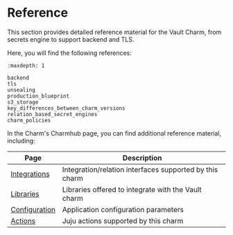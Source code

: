 # Reference

This section provides detailed reference material for the Vault Charm, from secrets engine to support backend and TLS.

Here, you will find the following references:


```{toctree}
:maxdepth: 1

backend
tls
unsealing
production_blueprint
s3_storage
key_differences_between_charm_versions
relation_based_secret_engines
charm_policies
```

In the Charm's Charmhub page, you can find additional reference material, including:

| Page                                                         | Description                                             |
| ------------------------------------------------------------ | ------------------------------------------------------- |
| [Integrations](https://charmhub.io/vault-k8s/integrations)   | Integration/relation interfaces supported by this charm |
| [Libraries](https://charmhub.io/vault-k8s/libraries)         | Libraries offered to integrate with the Vault charm     |
| [Configuration](https://charmhub.io/vault-k8s/configuration) | Application configuration parameters                    |
| [Actions](https://charmhub.io/vault-k8s/actions)             | Juju actions supported by this charm                    |
